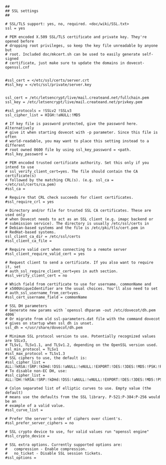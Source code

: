 	##
	## SSL settings
	##
	
	# SSL/TLS support: yes, no, required. <doc/wiki/SSL.txt>
	ssl = yes
	
	# PEM encoded X.509 SSL/TLS certificate and private key. They're opened before
	# dropping root privileges, so keep the key file unreadable by anyone but
	# root. Included doc/mkcert.sh can be used to easily generate self-signed
	# certificate, just make sure to update the domains in dovecot-openssl.cnf
	
	
	#ssl_cert = </etc/ssl/certs/server.crt
	#ssl_key = </etc/ssl/private/server.key
	
	
	ssl_cert = /etc/letsencrypt/live/mail.createand.net/fullchain.pem
	ssl_key = /etc/letsencrypt/live/mail.createand.net/privkey.pem
	
	#ssl_protocols = !SSLv2 !SSLv3
	ssl_cipher_list = HIGH:!aNULL:!MD5
	
	# If key file is password protected, give the password here. Alternatively
	# give it when starting dovecot with -p parameter. Since this file is often
	# world-readable, you may want to place this setting instead to a different
	# root owned 0600 file by using ssl_key_password = <path.
	#ssl_key_password =
	
	# PEM encoded trusted certificate authority. Set this only if you intend to use
	# ssl_verify_client_cert=yes. The file should contain the CA certificate(s)
	# followed by the matching CRL(s). (e.g. ssl_ca = </etc/ssl/certs/ca.pem)
	#ssl_ca = 
	
	# Require that CRL check succeeds for client certificates.
	#ssl_require_crl = yes
	
	# Directory and/or file for trusted SSL CA certificates. These are used only
	# when Dovecot needs to act as an SSL client (e.g. imapc backend or
	# submission service). The directory is usually /etc/ssl/certs in
	# Debian-based systems and the file is /etc/pki/tls/cert.pem in
	# RedHat-based systems.
	ssl_client_ca_dir = /etc/ssl/certs
	#ssl_client_ca_file =
	
	# Require valid cert when connecting to a remote server
	#ssl_client_require_valid_cert = yes
	
	# Request client to send a certificate. If you also want to require it, set
	# auth_ssl_require_client_cert=yes in auth section.
	#ssl_verify_client_cert = no
	
	# Which field from certificate to use for username. commonName and
	# x500UniqueIdentifier are the usual choices. You'll also need to set
	# auth_ssl_username_from_cert=yes.
	#ssl_cert_username_field = commonName
	
	# SSL DH parameters
	# Generate new params with `openssl dhparam -out /etc/dovecot/dh.pem 4096`
	# Or migrate from old ssl-parameters.dat file with the command dovecot
	# gives on startup when ssl_dh is unset.
	ssl_dh = </usr/share/dovecot/dh.pem
	
	# Minimum SSL protocol version to use. Potentially recognized values are SSLv3,
	# TLSv1, TLSv1.1, and TLSv1.2, depending on the OpenSSL version used.
	ssl_min_protocol = TLSv1
	#ssl_max_protocol = TLSv1.3
	# SSL ciphers to use, the default is:
	#ssl_cipher_list = ALL:!kRSA:!SRP:!kDHd:!DSS:!aNULL:!eNULL:!EXPORT:!DES:!3DES:!MD5:!PSK:!RC4:!ADH:!LOW@STRENGTH
	# To disable non-EC DH, use:
	#ssl_cipher_list = ALL:!DH:!kRSA:!SRP:!kDHd:!DSS:!aNULL:!eNULL:!EXPORT:!DES:!3DES:!MD5:!PSK:!RC4:!ADH:!LOW@STRENGTH
	
	# Colon separated list of elliptic curves to use. Empty value (the default)
	# means use the defaults from the SSL library. P-521:P-384:P-256 would be an
	# example of a valid value.
	#ssl_curve_list =
	
	# Prefer the server's order of ciphers over client's.
	#ssl_prefer_server_ciphers = no
	
	# SSL crypto device to use, for valid values run "openssl engine"
	#ssl_crypto_device =
	
	# SSL extra options. Currently supported options are:
	#   compression - Enable compression.
	#   no_ticket - Disable SSL session tickets.
	#ssl_options =
